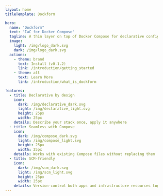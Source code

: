 ```yaml
---
layout: home
titleTemplate: Dockform

hero:
  name: "Dockform"
  text: "IaC for Docker Compose"
  tagline: A thin layer on top of Docker Compose for declarative configurations
  image:
    light: /img/logo_dark.svg  
    dark: /img/logo_dark.svg
  actions:
    - theme: brand
      text: Install (v0.1.2)
      link: /introduction/getting_started
    - theme: alt
      text: Learn More
      link: /introduction/what_is_dockform

features:
  - title: Declarative by design
    icon:
      dark: /img/declarative_dark.svg
      light: /img/declarative_light.svg
      height: 25px
      width: 25px
    details: Describe your stack once, apply it anywhere
  - title: Seamless with Compose
    icon:
      dark: /img/compose_dark.svg
      light: /img/compose_light.svg
      height: 25px
      width: 25px
    details: Works with existing Compose files without replacing them
  - title: SCM-friendly
    icon:
      dark: /img/scm_dark.svg
      light: /img/scm_light.svg
      height: 25px
      width: 25px
    details: Version-control both apps and infrastructure resources together
---
```





